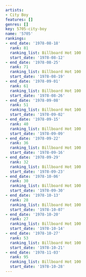 ```yaml
---
artists:
- City Boy
features: []
genres: []
key: 5705-city-boy
name: '5705'
rankings:
- end_date: '1978-08-18'
  rank: 81
  ranking_list: Billboard Hot 100
  start_date: '1978-08-12'
- end_date: '1978-08-25'
  rank: 71
  ranking_list: Billboard Hot 100
  start_date: '1978-08-19'
- end_date: '1978-09-01'
  rank: 61
  ranking_list: Billboard Hot 100
  start_date: '1978-08-26'
- end_date: '1978-09-08'
  rank: 51
  ranking_list: Billboard Hot 100
  start_date: '1978-09-02'
- end_date: '1978-09-15'
  rank: 40
  ranking_list: Billboard Hot 100
  start_date: '1978-09-09'
- end_date: '1978-09-22'
  rank: 36
  ranking_list: Billboard Hot 100
  start_date: '1978-09-16'
- end_date: '1978-09-29'
  rank: 32
  ranking_list: Billboard Hot 100
  start_date: '1978-09-23'
- end_date: '1978-10-06'
  rank: 30
  ranking_list: Billboard Hot 100
  start_date: '1978-09-30'
- end_date: '1978-10-13'
  rank: 28
  ranking_list: Billboard Hot 100
  start_date: '1978-10-07'
- end_date: '1978-10-20'
  rank: 27
  ranking_list: Billboard Hot 100
  start_date: '1978-10-14'
- end_date: '1978-10-27'
  rank: 53
  ranking_list: Billboard Hot 100
  start_date: '1978-10-21'
- end_date: '1978-11-03'
  rank: 95
  ranking_list: Billboard Hot 100
  start_date: '1978-10-28'
---
```


